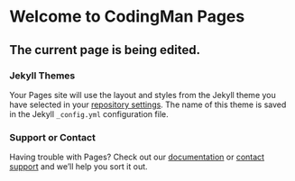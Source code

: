 # Welcome to CodingMan Pages

##  The current page is being edited.












### Jekyll Themes

Your Pages site will use the layout and styles from the Jekyll theme you have selected in your [repository settings](https://github.com/steemcoding/steemcoding.github.io/settings). The name of this theme is saved in the Jekyll `_config.yml` configuration file.

### Support or Contact

Having trouble with Pages? Check out our [documentation](https://help.github.com/categories/github-pages-basics/) or [contact support](https://github.com/contact) and we’ll help you sort it out.

